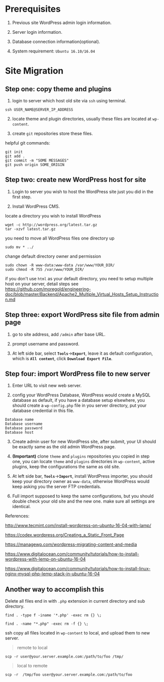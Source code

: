 # Prerequisites

1. Previous site WordPress admin login information.

2. Server login information.

3. Database connection information(optional).

4. System requirement: `Ubuntu 16.10/16.04`

# Site Migration
## Step one: copy theme and plugins

1. login to server which host old site via `ssh` using terminal.
```
ssh USER_NAME@SERVER_IP_ADDRESS
```

2. locate theme and plugin directories, usually these files are located at `wp-content`.

3. create `git` repositories store these files.

helpful git commands:
```
git init
git add .
git commit -m "SOME MESSAGES"
git push origin SOME_ORIGIN
```
## Step two: create new WordPress host for site
1. Login to server you wish to host the WordPress site just you did in the first step.

2. Install WordPress CMS.

locate a directory you wish to install WordPress
```
wget -c http://wordpress.org/latest.tar.gz
tar -xzvf latest.tar.gz
```
you need to move all WordPress files one directory up 
```
sudo mv * ../
```

change default directory owner and permission
```
sudo chown -R www-data:www-data /var/www/YOUR_DIR/
sudo chmod -R 755 /var/www/YOUR_DIR/
```

if you don't use `html` as your default directory, you need to setup multiple host on your server, detail
steps see 
https://github.com/moregold/engineering-doc/blob/master/Backend/Apache2_Multiple_Virtual_Hosts_Setup_Instruction.md
## Step three: export WordPress site file from admin page
1. go to site address, add `/admin` after base URL.

2. prompt username and password.

3. At left side bar, select **`Tools`**->**`Export`**, leave it as default configuration, 
which is **`All content`**, click **`Download Export File`**.

## Step four: import WordPress file to new server
1. Enter URL to visit new web server.

2. config your WordPress Database, WordPress would create a MySQL database as default,
if you have a database setup elsewhere, you should create a `wp-config.php` file in you server directory,
put your database credential in this file.
```
Database name
Database username
Database password
Database host
```

3. Create admin user for new WordPress site, after submit, your UI should be exactly same as the old admin WordPress page.

4. **(Important)** clone `theme` and `plugins` repositories you copied in step one, you can locate `theme` and `plugins` directories
in `wp-content`, active plugins, keep the configurations the same as old site.

5. At left side bar, **`Tools`**->**`Import`**, install WordPress importer, you should keep your directory owner as `www-data`, otherwise WordPress
would keep asking you the server FTP credentials.

6. Full import supposed to keep the same configurations, but you should double check your old site and the new one.
make sure all settings are identical.

References:

http://www.tecmint.com/install-wordpress-on-ubuntu-16-04-with-lamp/

https://codex.wordpress.org/Creating_a_Static_Front_Page

https://managewp.com/wordpress-migrating-content-and-media

https://www.digitalocean.com/community/tutorials/how-to-install-wordpress-with-lemp-on-ubuntu-16-04

https://www.digitalocean.com/community/tutorials/how-to-install-linux-nginx-mysql-php-lemp-stack-in-ubuntu-16-04


## Another way to accomplish this

Delete all files end in with `.php` extension in current directory and sub directory.

`find . -type f -iname '*.php' -exec rm {} \;`

`find . -name "*.php" -exec rm -f {} \;`

ssh copy all files located in `wp-content` to local, and upload them to new server.

> remote to local

`scp -r user@your.server.example.com:/path/to/foo /tmp/`

> local to remote

`scp -r  /tmp/foo user@your.server.example.com:/path/to/foo`


